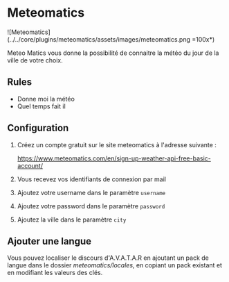 # Meteomatics

![Meteomatics](../../core/plugins/meteomatics/assets/images/meteomatics.png =100x*)

Meteo Matics vous donne la possibilité de connaitre la météo du jour de la ville de votre choix.

## Rules

- Donne moi la météo
- Quel temps fait il

## Configuration

1. Créez un compte gratuit sur le site meteomatics à l'adresse suivante :

	https://www.meteomatics.com/en/sign-up-weather-api-free-basic-account/

2. Vous recevez vos identifiants de connexion par mail
3. Ajoutez votre username dans le paramètre `username`
4. Ajoutez votre password dans le paramètre `password`
5. Ajoutez la ville dans le paramètre `city`


## Ajouter une langue
Vous pouvez localiser le discours d'A.V.A.T.A.R en ajoutant un pack de langue dans le dossier _meteomatics/locales_, en copiant un pack existant et en modifiant les valeurs des clés.

<br><br>
